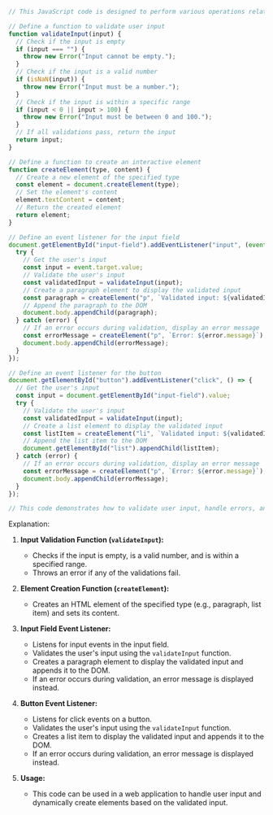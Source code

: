 ```javascript
// This JavaScript code is designed to perform various operations related to user input, data validation, and dynamic element creation. It includes features like input field validation, error handling, and the creation of interactive elements based on user input.

// Define a function to validate user input
function validateInput(input) {
  // Check if the input is empty
  if (input === "") {
    throw new Error("Input cannot be empty.");
  }
  // Check if the input is a valid number
  if (isNaN(input)) {
    throw new Error("Input must be a number.");
  }
  // Check if the input is within a specific range
  if (input < 0 || input > 100) {
    throw new Error("Input must be between 0 and 100.");
  }
  // If all validations pass, return the input
  return input;
}

// Define a function to create an interactive element
function createElement(type, content) {
  // Create a new element of the specified type
  const element = document.createElement(type);
  // Set the element's content
  element.textContent = content;
  // Return the created element
  return element;
}

// Define an event listener for the input field
document.getElementById("input-field").addEventListener("input", (event) => {
  try {
    // Get the user's input
    const input = event.target.value;
    // Validate the user's input
    const validatedInput = validateInput(input);
    // Create a paragraph element to display the validated input
    const paragraph = createElement("p", `Validated input: ${validatedInput}`);
    // Append the paragraph to the DOM
    document.body.appendChild(paragraph);
  } catch (error) {
    // If an error occurs during validation, display an error message
    const errorMessage = createElement("p", `Error: ${error.message}`);
    document.body.appendChild(errorMessage);
  }
});

// Define an event listener for the button
document.getElementById("button").addEventListener("click", () => {
  // Get the user's input
  const input = document.getElementById("input-field").value;
  try {
    // Validate the user's input
    const validatedInput = validateInput(input);
    // Create a list element to display the validated input
    const listItem = createElement("li", `Validated input: ${validatedInput}`);
    // Append the list item to the DOM
    document.getElementById("list").appendChild(listItem);
  } catch (error) {
    // If an error occurs during validation, display an error message
    const errorMessage = createElement("p", `Error: ${error.message}`);
    document.body.appendChild(errorMessage);
  }
});

// This code demonstrates how to validate user input, handle errors, and dynamically create interactive elements based on user input. It utilizes functions for input validation and element creation, along with event listeners for user interaction.
```

Explanation:

1. **Input Validation Function (`validateInput`):**
   - Checks if the input is empty, is a valid number, and is within a specified range.
   - Throws an error if any of the validations fail.

2. **Element Creation Function (`createElement`):**
   - Creates an HTML element of the specified type (e.g., paragraph, list item) and sets its content.

3. **Input Field Event Listener:**
   - Listens for input events in the input field.
   - Validates the user's input using the `validateInput` function.
   - Creates a paragraph element to display the validated input and appends it to the DOM.
   - If an error occurs during validation, an error message is displayed instead.

4. **Button Event Listener:**
   - Listens for click events on a button.
   - Validates the user's input using the `validateInput` function.
   - Creates a list item to display the validated input and appends it to the DOM.
   - If an error occurs during validation, an error message is displayed instead.

5. **Usage:**
   - This code can be used in a web application to handle user input and dynamically create elements based on the validated input.
